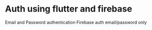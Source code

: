 # Auth using flutter and firebase

Email and Password authentication
Firebase auth email/password only
